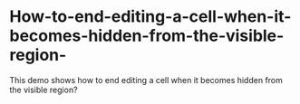 # How-to-end-editing-a-cell-when-it-becomes-hidden-from-the-visible-region-
This demo shows how to end editing a cell when it becomes hidden from the visible region?
